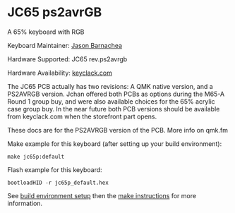 JC65 ps2avrGB
=======

A 65% keyboard with RGB

Keyboard Maintainer: [Jason Barnachea](https://github.com/nautxx)

Hardware Supported: JC65 rev.ps2avrgb

Hardware Availability: [keyclack.com](https://keyclack.com/)

The JC65 PCB actually has two revisions: A QMK native version, and a PS2AVRGB version. Jchan offered both PCBs as options during the M65-A Round 1 group buy, and were also available choices for the 65% acrylic case group buy. In the near future both PCB versions should be available from keyclack.com when the storefront part opens.

These docs are for the PS2AVRGB version of the PCB. More info on qmk.fm

Make example for this keyboard (after setting up your build environment):

    make jc65p:default
    
Flash example for this keyboard:

    bootloadHID -r jc65p_default.hex

See [build environment setup](https://docs.qmk.fm/build_environment_setup.html) then the [make instructions](https://docs.qmk.fm/make_instructions.html) for more information.
